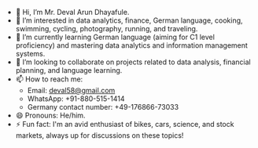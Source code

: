 - 👋 Hi, I’m Mr. Deval Arun Dhayafule.
- 👀 I’m interested in data analytics, finance, German language, cooking, swimming, cycling, photography, running, and traveling.
- 🌱 I’m currently learning German language (aiming for C1 level proficiency) and mastering data analytics and information management systems.
- 💞️ I’m looking to collaborate on projects related to data analysis, financial planning, and language learning.
- 📫 How to reach me: 
  - Email: deval58@gmail.com
  - WhatsApp: +91-880-515-1414
  - Germany contact number: +49-176866-73033
- 😄 Pronouns: He/him.
- ⚡ Fun fact: I'm an avid enthusiast of bikes, cars, science, and stock markets, always up for discussions on these topics!


<!---
DevalDhayafule/DevalDhayafule is a ✨ special ✨ repository because its `README.md` (this file) appears on your GitHub profile.
You can click the Preview link to take a look at your changes.
--->
